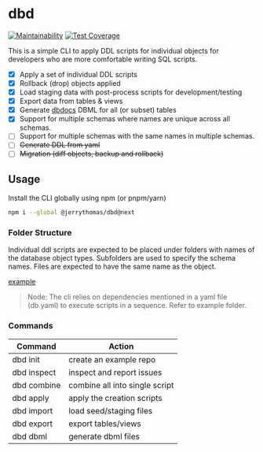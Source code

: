 # dbd

[![Maintainability](https://api.codeclimate.com/v1/badges/55861d839f6d2c7f0c5e/maintainability)](https://codeclimate.com/github/jerrythomas/dbd/maintainability)
[![Test Coverage](https://api.codeclimate.com/v1/badges/55861d839f6d2c7f0c5e/test_coverage)](https://codeclimate.com/github/jerrythomas/dbd/test_coverage)

This is a simple CLI to apply DDL scripts for individual objects for developers who are more comfortable writing SQL scripts.

- [x] Apply a set of individual DDL scripts
- [x] Rollback (drop) objects applied
- [x] Load staging data with post-process scripts for development/testing
- [x] Export data from tables & views
- [x] Generate [dbdocs](https://dbdocs.io) DBML for all (or subset) tables
- [x] Support for multiple schemas where names are unique across all schemas.
- [ ] Support for multiple schemas with the same names in multiple schemas.
- [ ] <del>Generate DDL from yaml</del>
- [ ] <del>Migration (diff objects, backup and rollback)</del>

## Usage

Install the CLI globally using npm (or pnpm/yarn)

```bash
npm i --global @jerrythomas/dbd@next
```

### Folder Structure

Individual ddl scripts are expected to be placed under folders with names of the database object types. Subfolders are used to specify the schema names. Files are expected to have the same name as the object.

[example](example)

> Node: The cli relies on dependencies mentioned in a yaml file (db.yaml) to execute scripts in a sequence. Refer to example folder.

### Commands

| Command     | Action                         |
| ----------- | ------------------------------ |
| dbd init    | create an example repo         |
| dbd inspect | inspect and report issues      |
| dbd combine | combine all into single script |
| dbd apply   | apply the creation scripts     |
| dbd import  | load seed/staging files        |
| dbd export  | export tables/views            |
| dbd dbml    | generate dbml files            |
